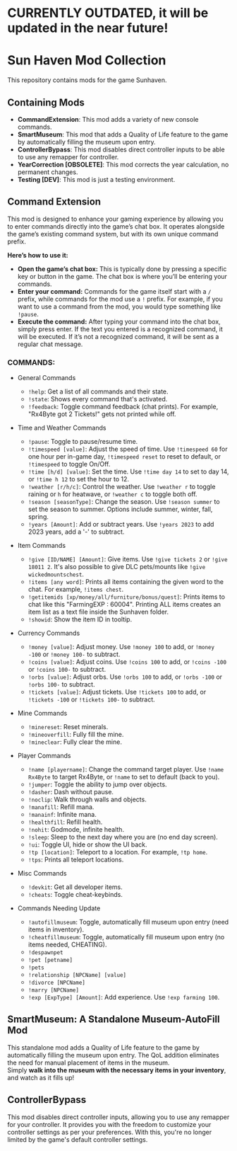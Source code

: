 # CURRENTLY OUTDATED, it will be updated in the near future!




# Sun Haven Mod Collection

This repository contains mods for the game Sunhaven.

## Containing Mods
* **CommandExtension**: This mod adds a variety of new console commands.
* **SmartMuseum**: This mod that adds a Quality of Life feature to the game by automatically filling the museum upon entry.
* **ControllerBypass**: This mod disables direct controller inputs to be able to use any remapper for controller.
* **YearCorrection [OBSOLETE]**: This mod corrects the year calculation, no permanent changes.
* **Testing [DEV]**: This mod is just a testing environment.

## Command Extension
This mod is designed to enhance your gaming experience by allowing you to enter commands directly into the game’s chat box. It operates alongside the game’s existing command system, but with its own unique command prefix.  

**Here’s how to use it:**

* **Open the game’s chat box:**
This is typically done by pressing a specific key or button in the game. The chat box is where you’ll be entering your commands.
* **Enter your command:** Commands for the game itself start with a `/` prefix, while commands for the mod use a `!` prefix. For example, if you want to use a command from the mod, you would type something like `!pause`.
* **Execute the command:** After typing your command into the chat box, simply press enter. If the text you entered is a recognized command, it will be executed. If it’s not a recognized command, it will be sent as a regular chat message.

### COMMANDS:
* General Commands
  * `!help`: Get a list of all commands and their state.
  * `!state`: Shows every command that's activated.
  * `!feedback`: Toggle command feedback (chat prints). For example, "Rx4Byte got 2 Tickets!" gets not printed while off.

* Time and Weather Commands
  * `!pause`: Toggle to pause/resume time.
  * `!timespeed [value]`: Adjust the speed of time. Use `!timespeed 60` for one hour per in-game day, `!timespeed reset` to reset to default, or `!timespeed` to toggle On/Off.
  * `!time [h/d] [value]`: Set the time. Use `!time day 14` to set to day 14, or `!time h 12` to set the hour to 12.
  * `!weather [r/h/c]`: Control the weather. Use `!weather r` to toggle raining or `h` for heatwave, or `!weather c` to toggle both off.
  * `!season [seasonType]`: Change the season. Use `!season summer` to set the season to summer. Options include summer, winter, fall, spring.
  * `!years [Amount]`: Add or subtract years. Use `!years 2023` to add 2023 years, add a '-' to subtract.

* Item Commands
  * `!give [ID/NAME] [Amount]`: Give items. Use `!give tickets 2` or `!give 18011 2`. It's also possible to give DLC pets/mounts like `!give wickedmountschest`.
  * `!items [any word]`: Prints all items containing the given word to the chat. For example, `!items chest`.
  * `!getitemids [xp/money/all/furniture/bonus/quest]`: Prints items to chat like this "FarmingEXP : 60004". Printing ALL items creates an item list as a text file inside the Sunhaven folder.
  * `!showid`: Show the item ID in tooltip.

* Currency Commands
  * `!money [value]`: Adjust money. Use `!money 100` to add, or `!money -100` or `!money 100-` to subtract.
  * `!coins [value]`: Adjust coins. Use `!coins 100` to add, or `!coins -100` or `!coins 100-` to subtract.
  * `!orbs [value]`: Adjust orbs. Use `!orbs 100` to add, or `!orbs -100` or `!orbs 100-` to subtract.
  * `!tickets [value]`: Adjust tickets. Use `!tickets 100` to add, or `!tickets -100` or `!tickets 100-` to subtract.

* Mine Commands
  * `!minereset`: Reset minerals.
  * `!mineoverfill`: Fully fill the mine.
  * `!mineclear`: Fully clear the mine.

* Player Commands
  * `!name [playername]`: Change the command target player. Use `!name Rx4Byte` to target Rx4Byte, or `!name` to set to default (back to you).
  * `!jumper`: Toggle the ability to jump over objects.
  * `!dasher`: Dash without pause.
  * `!noclip`: Walk through walls and objects.
  * `!manafill`: Refill mana.
  * `!manainf`: Infinite mana.
  * `!healthfill`: Refill health.
  * `!nohit`: Godmode, infinite health.
  * `!sleep`: Sleep to the next day where you are (no end day screen).
  * `!ui`: Toggle UI, hide or show the UI back.
  * `!tp [location]`: Teleport to a location. For example, `!tp home`.
  * `!tps`: Prints all teleport locations.

* Misc Commands
  * `!devkit`: Get all developer items.
  * `!cheats`: Toggle cheat-keybinds.

* Commands Needing Update
  * `!autofillmuseum`: Toggle, automatically fill museum upon entry (need items in inventory).
  * `!cheatfillmuseum`: Toggle, automatically fill museum upon entry (no items needed, CHEATING).
  * `!despawnpet`
  * `!pet [petname]`
  * `!pets`
  * `!relationship [NPCName] [value]`
  * `!divorce [NPCName]`
  * `!marry [NPCName]`
  * `!exp [ExpType] [Amount]`: Add experience. Use `!exp farming 100`.


## SmartMuseum: A Standalone Museum-AutoFill Mod
This standalone mod adds a Quality of Life feature to the game by automatically filling the museum upon entry. The QoL addition eliminates the need for manual placement of items in the museum.  
Simply **walk into the museum with the necessary items in your inventory**, and watch as it fills up!

## ControllerBypass
This mod disables direct controller inputs, allowing you to use any remapper for your controller. It provides you with the freedom to customize your controller settings as per your preferences. With this, you're no longer limited by the game's default controller settings.
